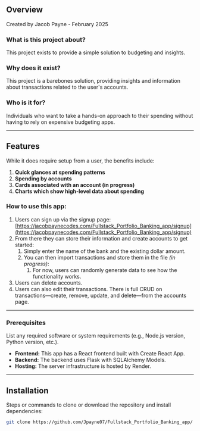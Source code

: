 ## Overview
Created by Jacob Payne - February 2025
### What is this project about?
This project exists to provide a simple solution to budgeting and insights.

### Why does it exist?
This project is a barebones solution, providing insights and information about transactions related to the user's accounts.

### Who is it for?
Individuals who want to take a hands-on approach to their spending without having to rely on expensive budgeting apps.

---

## Features

While it does require setup from a user, the benefits include:
1. **Quick glances at spending patterns**
2. **Spending by accounts**
3. **Cards associated with an account (in progress)**
4. **Charts which show high-level data about spending**

### How to use this app:
1. Users can sign up via the signup page:  
   [https://jacobpaynecodes.com/Fullstack_Portfolio_Banking_app/signup](https://jacobpaynecodes.com/Fullstack_Portfolio_Banking_app/signup)
2. From there they can store their information and create accounts to get started:
   1. Simply enter the name of the bank and the existing dollar amount.
   2. You can then import transactions and store them in the file *(in progress)*:
      1. For now, users can randomly generate data to see how the functionality works.
3. Users can delete accounts.
4. Users can also edit their transactions. There is full CRUD on transactions—create, remove, update, and delete—from the accounts page.

---

### Prerequisites

List any required software or system requirements (e.g., Node.js version, Python version, etc.).

- **Frontend:** This app has a React frontend built with Create React App.
- **Backend:** The backend uses Flask with SQLAlchemy Models.
- **Hosting:** The server infrastructure is hosted by Render.

---

## Installation

Steps or commands to clone or download the repository and install dependencies:

```bash
git clone https://github.com/Jpayne07/Fullstack_Portfolio_Banking_app/

